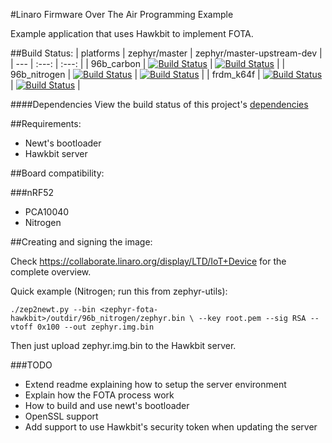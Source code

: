 #Linaro Firmware Over The Air Programming Example

Example application that uses Hawkbit to implement FOTA.

##Build Status:
| platforms | zephyr/master | zephyr/master-upstream-dev |
| --- | :---: | :---: |
| 96b_carbon | [![Build Status](http://ci.linarotechnologies.org:8080/buildStatus/icon?job=linaro-dm-hawkbit-mqtt/PLATFORM=96b_carbon,ZEPHYR_SOURCE=zephyr-master)](https://ci.linarotechnologies.org/job/linaro-dm-hawkbit-mqtt/PLATFORM=96b_carbon,ZEPHYR_SOURCE=zephyr-master/) | [![Build Status](http://ci.linarotechnologies.org:8080/buildStatus/icon?job=linaro-dm-hawkbit-mqtt/PLATFORM=96b_carbon,ZEPHYR_SOURCE=zephyr-master-upstream-dev)](https://ci.linarotechnologies.org/job/linaro-dm-hawkbit-mqtt/PLATFORM=96b_carbon,ZEPHYR_SOURCE=zephyr-master-upstream-dev/) |
| 96b_nitrogen | [![Build Status](http://ci.linarotechnologies.org:8080/buildStatus/icon?job=linaro-dm-hawkbit-mqtt/PLATFORM=96b_nitrogen,ZEPHYR_SOURCE=zephyr-master)](https://ci.linarotechnologies.org/job/linaro-dm-hawkbit-mqtt/PLATFORM=96b_nitrogen,ZEPHYR_SOURCE=zephyr-master/) | [![Build Status](http://ci.linarotechnologies.org:8080/buildStatus/icon?job=linaro-dm-hawkbit-mqtt/PLATFORM=96b_nitrogen,ZEPHYR_SOURCE=zephyr-master-upstream-dev)](https://ci.linarotechnologies.org/job/linaro-dm-hawkbit-mqtt/PLATFORM=96b_nitrogen,ZEPHYR_SOURCE=zephyr-master-upstream-dev/) |
| frdm_k64f | [![Build Status](http://ci.linarotechnologies.org:8080/buildStatus/icon?job=linaro-dm-hawkbit-mqtt/PLATFORM=frdm_k64f,ZEPHYR_SOURCE=zephyr-master)](https://ci.linarotechnologies.org/job/linaro-dm-hawkbit-mqtt/PLATFORM=frdm_k64f,ZEPHYR_SOURCE=zephyr-master/) | [![Build Status](http://ci.linarotechnologies.org:8080/buildStatus/icon?job=linaro-dm-hawkbit-mqtt/PLATFORM=frdm_k64f,ZEPHYR_SOURCE=zephyr-master-upstream-dev)](https://ci.linarotechnologies.org/job/linaro-dm-hawkbit-mqtt/PLATFORM=frdm_k64f,ZEPHYR_SOURCE=zephyr-master-upstream-dev/) |

####Dependencies
View the build status of this project's [dependencies](dependencies.md)

##Requirements:
  * Newt's bootloader
  * Hawkbit server

##Board compatibility:

###nRF52
  * PCA10040
  * Nitrogen

##Creating and signing the image:

Check https://collaborate.linaro.org/display/LTD/IoT+Device for
the complete overview.


Quick example (Nitrogen; run this from zephyr-utils):


`./zep2newt.py --bin <zephyr-fota-hawkbit>/outdir/96b_nitrogen/zephyr.bin \
	      --key root.pem --sig RSA --vtoff 0x100 --out zephyr.img.bin`


Then just upload zephyr.img.bin to the Hawkbit server.

###TODO
  * Extend readme explaining how to setup the server environment
  * Explain how the FOTA process work
  * How to build and use newt's bootloader
  * OpenSSL support
  * Add support to use Hawkbit's security token when updating the server
